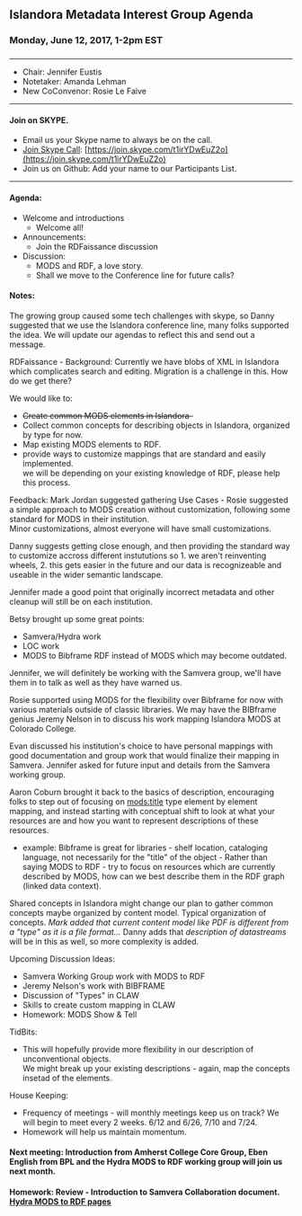 ## Islandora Metadata Interest Group Agenda
### Monday, June 12, 2017, 1-2pm EST
### 
---
* Chair: Jennifer Eustis 
* Notetaker: Amanda Lehman 
* New CoConvenor: Rosie Le Faive
---

#### Join on SKYPE.  
* Email us your Skype name to always be on the call.
* [Join Skype Call](https://join.skype.com/t1irYDwEuZ2o): [https://join.skype.com/t1irYDwEuZ2o](https://join.skype.com/t1irYDwEuZ2o)
* Join us on Github: Add your name to our Participants List.
---

#### Agenda:
* Welcome and introductions
  * Welcome all! 
* Announcements:  
  * Join the RDFaissance discussion
* Discussion: 
  * MODS and RDF, a love story.
  * Shall we move to the Conference line for future calls?

#### Notes:

The growing group caused some tech challenges with skype, so Danny suggested that we use the Islandora conference line, many folks supported the idea.  We will update our agendas to reflect this and send out a message.

RDFaissance - 
Background: Currently we have blobs of XML in Islandora which complicates search and editing.  Migration is a challenge in this.  How do we get there?

We would like to:
* ~~Create common MODS elements in Islandora-~~
* Collect common concepts for describing objects in Islandora, organized by type for now. 
* Map existing MODS elements to RDF.
* provide ways to customize mappings that are standard and easily implemented.  
  we will be depending on your existing knowledge of RDF, please help this process.

Feedback: Mark Jordan suggested gathering Use Cases - Rosie suggested a simple approach to MODS creation without customization, following some standard for MODS in their institution.  
Minor customizations, almost everyone will have small customizations.  

Danny suggests getting close enough, and then providing the standard way to customize accross different instututions so 1. we aren't reinventing wheels, 2. this gets easier in the future and our data is recognizeable and useable in the wider semantic landscape. 

Jennifer made a good point that originally incorrect metadata and other cleanup will still be on each institution.  

Betsy brought up some great points: 
* Samvera/Hydra work
* LOC work
* MODS to Bibframe RDF instead of MODS which may become outdated.

Jennifer, we will definitely be working with the Samvera group, we'll have them in to talk as well as they have warned us.

Rosie supported using MODS for the flexibility over Bibframe for now with various materials outside of classic libraries.  We may have the BIBframe genius Jeremy Nelson in to discuss his work mapping Islandora MODS at Colorado College.

Evan discussed his institution's choice to have personal mappings with good documentation and group work that would finalize their mapping in Samvera.  Jennifer asked for future input and details from the Samvera working group.

Aaron Coburn brought it back to the basics of description, encouraging folks to step out of focusing on <mods:title> type element by element mapping, and instead starting with conceptual shift to look at what your resources are and how you want to represent descriptions of these resources.  
* example: Bibframe is great for libraries - shelf location, cataloging language, not necessarily for the "title" of the object - Rather than saying MODS to RDF - try to focus on resources which are currently described by MODS, how can we best describe them in the RDF graph (linked data context).  

Shared concepts in Islandora might change our plan to gather common concepts maybe organized by content model.  Typical organization of concepts. *Mark added that current content model like PDF is different from a "type" as it is a file format...*
Danny adds that *description of datastreams* will be in this as well, so more complexity is added.  

Upcoming Discussion Ideas:
* Samvera Working Group work with MODS to RDF
* Jeremy Nelson's work with BIBFRAME
* Discussion of "Types" in CLAW
* Skills to create custom mapping in CLAW
* Homework: MODS Show & Tell 

TidBits: 
* This will hopefully provide more flexibility in our description of unconventional objects.  
We might break up your existing descriptions - again, map the concepts insetad of the elements.  

House Keeping: 
* Frequency of meetings - will monthly meetings keep us on track?  We will begin to meet every 2 weeks.  6/12 and 6/26, 7/10 and 7/24.  
* Homework will help us maintain momentum.

#### Next meeting: Introduction from Amherst College Core Group, Eben English from BPL and the Hydra MODS to RDF working group will join us next month.

#### Homework: Review - Introduction to Samvera Collaboration document.  [Hydra MODS to RDF pages](https://wiki.duraspace.org/display/hydra/MODS+and+RDF+Descriptive+Metadata+Subgroup)
